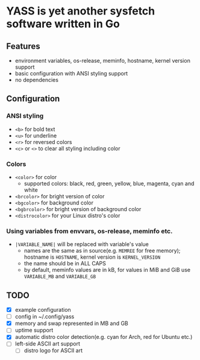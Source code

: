 # YASS is yet another sysfetch software written in Go

## Features
* environment variables, os-release, meminfo, hostname, kernel version support
* basic configuration with ANSI styling support
* no dependencies

## Configuration
### ANSI styling
* `<b>` for bold text
* `<u>` for underline
* `<r>` for reversed colors
* `<c>` or `<>` to clear all styling including color
### Colors
* `<color>` for color
  * supported colors: black, red, green, yellow, blue, magenta, cyan and white
* `<brcolor>` for bright version of color
* `<bgcolor>` for background color
* `<bgbrcolor>` for bright version of background color
* `<distrocolor>` for your Linux distro's color
### Using variables from envvars, os-release, meminfo etc.
* `|VARIABLE_NAME|` will be replaced with variable's value
  * names are the same as in source(e.g. `MEMREE` for free memory); hostname is `HOSTNAME`, kernel version is `KERNEL_VERSION`
  * the name should be in ALL CAPS
  * by default, meminfo values are in kB, for values in MiB and GiB use `VARIABLE_MB` and `VARIABLE_GB`

## TODO
* [x] example configuration
* [ ] config in ~/.config/yass
* [x] memory and swap represented in MB and GB
* [ ] uptime support
* [x] automatic distro color detection(e.g. cyan for Arch, red for Ubuntu etc.)
* [ ] left-side ASCII art support
  * [ ] distro logo for ASCII art
